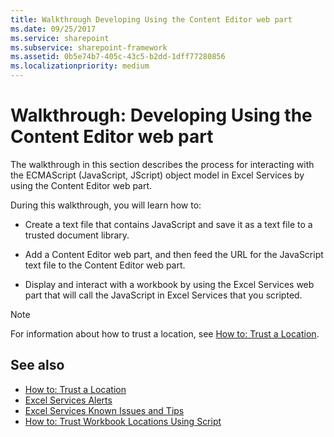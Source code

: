 ```yaml
---
title: Walkthrough Developing Using the Content Editor web part
ms.date: 09/25/2017
ms.service: sharepoint
ms.subservice: sharepoint-framework
ms.assetid: 0b5e74b7-405c-43c5-b2dd-1dff77280856
ms.localizationpriority: medium
---
```



# Walkthrough: Developing Using the Content Editor web part

The walkthrough in this section describes the process for interacting with the ECMAScript (JavaScript, JScript) object model in Excel Services by using the Content Editor web part.
  
    
    

During this walkthrough, you will learn how to:
- Create a text file that contains JavaScript and save it as a text file to a trusted document library. 
    
  
- Add a Content Editor web part, and then feed the URL for the JavaScript text file to the Content Editor web part.
    
  
- Display and interact with a workbook by using the Excel Services web part that will call the JavaScript in Excel Services that you scripted. 
    
> [!NOTE] 
> For information about how to trust a location, see  [How to: Trust a Location](how-to-trust-a-location.md). 
  

## See also

- [How to: Trust a Location](how-to-trust-a-location.md)
- [Excel Services Alerts](excel-services-alerts.md)
- [Excel Services Known Issues and Tips](excel-services-known-issues-and-tips.md)
- [How to: Trust Workbook Locations Using Script](https://msdn.microsoft.com/library/79ab6ced-7a0c-4275-b852-bb246fc6be57%28Office.15%29.aspx)
